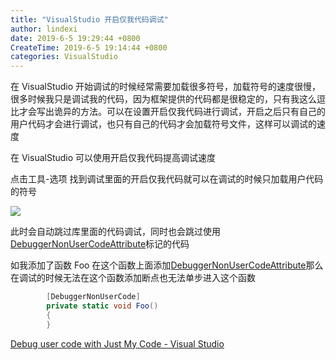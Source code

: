 ```yaml
---
title: "VisualStudio 开启仅我代码调试"
author: lindexi
date: 2019-6-5 19:29:44 +0800
CreateTime: 2019-6-5 19:14:44 +0800
categories: VisualStudio
---
```


在 VisualStudio 开始调试的时候经常需要加载很多符号，加载符号的速度很慢，很多时候我只是调试我的代码，因为框架提供的代码都是很稳定的，只有我这么逗比才会写出诡异的方法。可以在设置开启仅我代码进行调试，开启之后只有自己的用户代码才会进行调试，也只有自己的代码才会加载符号文件，这样可以调试的速度

<!--more-->


<!-- csdn -->

在 VisualStudio 可以使用开启仅我代码提高调试速度

点击工具-选项 找到调试里面的开启仅我代码就可以在调试的时候只加载用户代码的符号

<!-- ![](image/VisualStudio 开启仅我代码调试/VisualStudio 开启仅我代码调试0.png) -->

![](http://image.acmx.xyz/lindexi%2F201965192545316)

此时会自动跳过库里面的代码调试，同时也会跳过使用[DebuggerNonUserCodeAttribute](https://docs.microsoft.com/en-us/dotnet/api/system.diagnostics.debuggernonusercodeattribute?wt.mc_id=MVP )标记的代码

如我添加了函数 Foo 在这个函数上面添加[DebuggerNonUserCodeAttribute](https://docs.microsoft.com/en-us/dotnet/api/system.diagnostics.debuggernonusercodeattribute?wt.mc_id=MVP )那么在调试的时候无法在这个函数添加断点也无法单步进入这个函数

```csharp
        [DebuggerNonUserCode]
        private static void Foo()
        {
        }
```

[Debug user code with Just My Code - Visual Studio](https://docs.microsoft.com/en-us/visualstudio/debugger/just-my-code?wt.mc_id=MVP )

